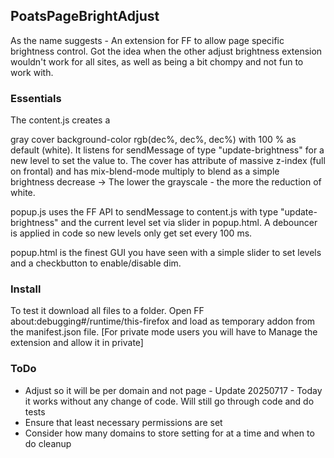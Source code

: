 ## PoatsPageBrightAdjust

As the name suggests - An extension for FF to allow page specific brightness control.
Got the idea when the other adjust brightness extension wouldn't work for all sites, as well as
being a bit chompy and not fun to work with.

### Essentials

The content.js creates a <div> gray cover background-color rgb(dec%, dec%, dec%) with 100 % as default (white). It listens
for sendMessage of type "update-brightness" for a new level to set the value to.
The cover has attribute of massive z-index (full on frontal) and has mix-blend-mode multiply to blend as a simple
brightness decrease -> The lower the grayscale - the more the reduction of white.

popup.js uses the FF API to sendMessage to content.js with type "update-brightness" and the current level set
via slider in popup.html. A debouncer is applied in code so new levels only get set every 100 ms.

popup.html is the finest GUI you have seen with a simple slider to set levels and a checkbutton to enable/disable
dim.

### Install

To test it download all files to a folder. Open FF about:debugging#/runtime/this-firefox and load as temporary addon
from the manifest.json file.
[For private mode users you will have to Manage the extension and allow it in private]

### ToDo

* Adjust so it will be per domain and not page - Update 20250717 - Today it works without any change of code. Will still go through code and do tests
* Ensure that least necessary permissions are set
* Consider how many domains to store setting for at a time and when to do cleanup
